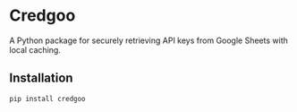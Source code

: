 # Credgoo

A Python package for securely retrieving API keys from Google Sheets with local caching.

## Installation

```bash
pip install credgoo
```
